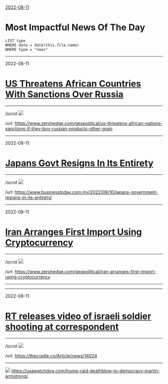 [2022-08-11](2022-08-11.md)

# Most Impactful News Of The Day

````dataview
LIST type
WHERE date = date(this.file.name)
WHERE type = "news"
````

---

2022-08-11

# [US Threatens African Countries With Sanctions Over Russia](news/US%20Threatens%20African%20Countries%20With%20Sanctions%20Over%20Russia.md)

---

/scrot
![](https://i.imgur.com/iyXiSYk.png)

/url: https://www.zerohedge.com/geopolitical/us-threatens-african-nations-sanctions-if-they-buy-russian-products-other-grain

---

2022-08-11

# [Japans Govt Resigns In Its Entirety](news/Japans%20Govt%20Resigns%20In%20Its%20Entirety.md)

---

/scrot
![](https://i.imgur.com/10yQX0F.png)

/url: https://www.businesstoday.com.my/2022/08/10/japans-government-resigns-in-its-entirety/

---

2022-08-11

# [Iran Arranges First Import Using Cryptocurrency](news/Iran%20Arranges%20First%20Import%20Using%20Cryptocurrency.md)

---

/scrot
![](https://i.imgur.com/PL1UiDe.png)

/url: https://www.zerohedge.com/geopolitical/iran-arranges-first-import-using-cryptocurrency

---

---

2022-08-11

# [RT releases video of israeli soldier shooting at correspondent](news/RT%20releases%20video%20of%20israeli%20soldier%20shooting%20at%20correspondent.md)

---

/scrot
![](https://i.imgur.com/OuQ4I6o.png)

/url: https://thecradle.co/Article/news/14024

---

![](https://i.imgur.com/aWNUCSE.png)
https://usawatchdog.com/trump-raid-deathblow-to-democracy-martin-armstrong/
